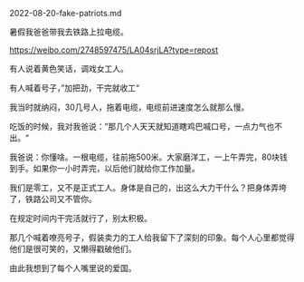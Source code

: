 2022-08-20-fake-patriots.md


暑假我爸爸带我去铁路上拉电缆。

https://weibo.com/2748597475/LA04srjLA?type=repost


有人说着黄色笑话，调戏女工人。

有人喊着号子，”加把劲，干完就收工“


我当时就纳闷，30几号人，拖着电缆，电缆前进速度怎么就那么慢。


吃饭的时候，我对我爸说：”那几个人天天就知道瞎鸡巴喊口号，一点力气也不出。“


我爸说：你懂啥。一根电缆，往前拖500米。大家磨洋工，一上午弄完，80块钱到手。如果你一小时弄完，以后他们就给你工作加量。

我们是零工，又不是正式工人。身体是自己的，出这么大力干什么？把身体弄垮了，铁路公司又不管你。

在规定时间内干完活就行了，别太积极。

那几个喊着嘹亮号子，假装卖力的工人给我留下了深刻的印象。每个人心里都觉得他们是很可笑的，又懒得戳破他们。

由此我想到了每个人嘴里说的爱国。










